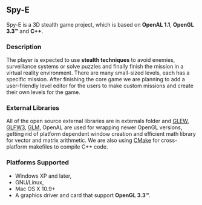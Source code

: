 ## Spy-E  
  
Spy-E is a 3D stealth game project, which is based on **OpenAL 1.1**, **OpenGL 3.3™** and **C++**. 

### Description

The player is expected to use **stealth techniques** to avoid enemies, surveillance systems or solve puzzles and finally finish the mission in a virtual reality environment. There are many small-sized levels, each has a specific mission. After finishing the core game we are planning to add a user-friendly level editor for the users to make custom missions and create their own levels for the game. 

### External Libraries

All of the open source external libraries are in externals folder and [GLEW](http://glew.sourceforge.net), [GLFW3](http://www.glfw.org), [GLM](http://glm.g-truc.net/0.9.6/index.html), OpenAL are used for wrapping newer OpenGL versions, getting rid of platform dependent window creation and efficient math library for vector and matrix arithmetic. We are also using [CMake](http://www.cmake.org) for cross-platform makefiles to compile C++ code. 


### Platforms Supported

* Windows XP and later, 
* GNU/Linux, 
* Mac OS X 10.9+
* A graphics driver and card that support **OpenGL 3.3™**.
